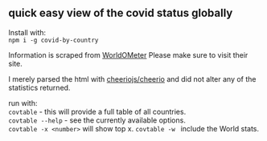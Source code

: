 ## quick easy view of the covid status globally

Install with:  
`npm i -g covid-by-country`


Information is scraped from [WorldOMeter]('https://www.worldometers.info/coronavirus/') Please make sure to visit their site.

I merely parsed the html with [cheeriojs/cheerio]('https://github.com/cheeriojs/cheerio') and did not alter any of the statistics returned.

run with:  
`covtable` - this will provide a full table of all countries.  
`covtable --help` - see the currently available options.  
`covtable -x <number>` will show top x.
`covtable -w ` include the World stats.